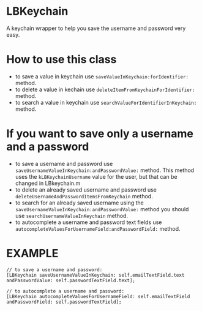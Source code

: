LBKeychain
==========

A keychain wrapper to help you save the username and password very easy.

How to use this class
==========

 - to save a value in keychain use <code>saveValueInKeychain:forIdentifier:</code> method.
 - to delete a value in kechain use <code>deleteItemFromKeychainForIdentifier:</code> method.
 - to search a value in keychain use <code>searchValueForIdentifierInKeychain:</code> method.
 
If you want to save only a username and a password
==========

- to save a username and password use <code>saveUsernameValueInKeychain:andPasswordValue:</code> method. This method uses the <code>kLBKeychainUsername</code> value for the user, but that can be changed in LBkeychain.m
- to delete an already saved username and password use <code>deleteUsernameAndPasswordItemsFromKeychain</code> method.
- to search for an already saved username using the <code>saveUsernameValueInKeychain:andPasswordValue:</code> method you should use <code>searchUsernameValueInKeychain</code> method.
- to autocomplete a username and password text fields use <code>autocompleteValuesForUsernameField:andPasswordField:</code> method.

EXAMPLE
==========
```
// to save a username and password:
[LBKeychain saveUsernameValueInKeychain: self.emailTextField.text andPasswordValue: self.passwordTextField.text];

// to autocomplete a username and password:
[LBKeychain autocompleteValuesForUsernameField: self.emailTextField andPasswordField: self.passwordTextField];
```
